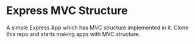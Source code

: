 # Express MVC Structure
A simple Express App which has MVC structure implemented in it. Clone this repo and starts making apps with MVC structure.